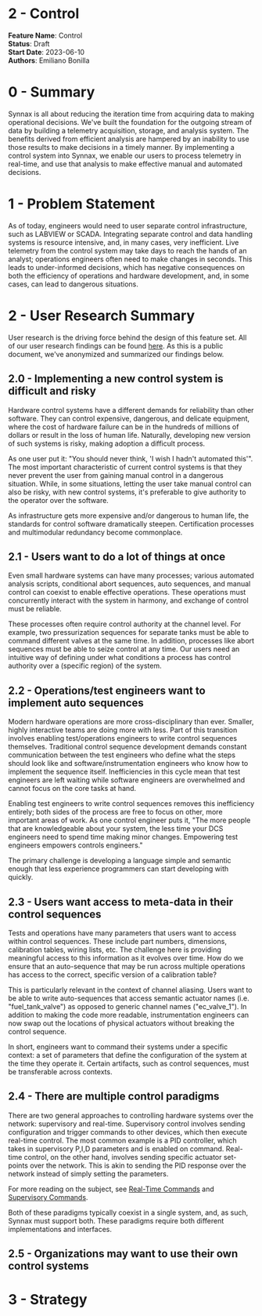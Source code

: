 # 2 - Control

**Feature Name**: Control <br />
**Status**: Draft <br />
**Start Date**: 2023-06-10 <br />
**Authors**: Emiliano Bonilla <br />

# 0 - Summary

Synnax is all about reducing the iteration time from acquiring data to making
operational decisions. We've built the foundation for the outgoing stream of data by
building a telemetry acquisition, storage, and analysis system. The benefits derived
from efficient analysis are hampered by an inability to use those results to make
decisions in a timely manner. By implementing a control system into Synnax, we enable
our users to process telemetry in real-time, and use that analysis to make effective
manual and automated decisions.

# 1 - Problem Statement

As of today, engineers would need to user separate control infrastructure, such as
LABVIEW or SCADA. Integrating separate control and data handling
systems is resource intensive, and, in many cases, very inefficient. Live telemetry from
the control system may take days to reach the hands of an analyst; operations engineers
often need to make changes in seconds. This leads to under-informed decisions, which has
negative consequences on both the efficiency of operations and hardware development,
and, in some cases, can lead to dangerous situations.

# 2 - User Research Summary

User research is the driving force behind the design of this feature set. All of our
user research findings can be
found [here](https://drive.google.com/drive/u/0/folders/13Vc-G5CNzCwhxx9vNsHJLECK9Mrqz0if).
As this is a public document, we've anonymized and summarized our findings below.

## 2.0 - Implementing a new control system is difficult and risky

Hardware control systems have a different demands for reliability than other software.
They can control expensive, dangerous, and delicate equipment, where the cost of
hardware failure can be in the hundreds of millions of dollars or result in the loss of
human life. Naturally, developing new version of such systems is risky, making adoption
a difficult process.

As one user put it: "You should never think, 'I wish I hadn't automated this'". The most
important characteristic of current control systems is that they never prevent the user
from gaining manual control in a dangerous situation. While, in some situations, letting
the user take manual control can also be risky, with new control systems, it's
preferable to give authority to the operator over the software.

As infrastructure gets more expensive and/or dangerous to human life, the standards for
control software dramatically steepen. Certification processes and multimodular
redundancy become commonplace.

## 2.1 - Users want to do a lot of things at once

Even small hardware systems can have many processes; various automated analysis
scripts, conditional abort sequences, auto sequences, and manual control can coexist
to enable effective operations. These operations must concurrently interact with the
system in harmony, and exchange of control must be reliable.

These processes often require control authority at the channel level. For example, two
pressurization sequences for separate tanks must be able to command different valves at
the same time. In addition, processes like abort sequences must be able to seize control
at any time. Our users need an intuitive way of defining under what conditions a process
has control authority over a (specific region) of the system.

## 2.2 - Operations/test engineers want to implement auto sequences

Modern hardware operations are more cross-disciplinary than ever. Smaller, highly
interactive teams are doing more with less. Part of this transition involves
enabling test/operations engineers to write control sequences themselves. Traditional
control sequence development demands constant communication between the test engineers
who define what the steps should look like and software/instrumentation engineers who
know how to implement the sequence itself. Inefficiencies in this cycle mean that test
engineers are left waiting while software engineers are overwhelmed and cannot focus
on the core tasks at hand.

Enabling test engineers to write control sequences removes this inefficiency entirely;
both sides of the process are free to focus on other, more important areas of work. As
one control engineer puts it, "The more people that are knowledgeable about your system,
the less time your DCS engineers need to spend time making minor changes. Empowering
test engineers empowers controls engineers."

The primary challenge is developing a language simple and semantic enough that less
experience programmers can start developing with quickly.

## 2.3 - Users want access to meta-data in their control sequences

Tests and operations have many parameters that users want to access within control
sequences. These include part numbers, dimensions, calibration tables, wiring lists,
etc. The challenge here is providing meaningful access to this information as it evolves
over time. How do we ensure that an auto-sequence that may be run across multiple
operations has access to the correct, specific version of a calibration table?

This is particularly relevant in the context of channel aliasing. Users want to be able
to write auto-sequences that access semantic actuator names (i.e. "fuel_tank_valve") as
opposed to generic channel names ("ec_valve_1"). In addition to making the code more
readable, instrumentation engineers can now swap out the locations of physical
actuators without breaking the control sequence.

In short, engineers want to command their systems under a specific context: a set of
parameters that define the configuration of the system at the time they operate it.
Certain artifacts, such as control sequences, must be transferable across contexts.

## 2.4 - There are multiple control paradigms

There are two general approaches to controlling hardware systems over the network:
supervisory and real-time. Supervisory control involves sending configuration and
trigger commands to other devices, which then execute real-time control. The most common
example is a PID controller, which takes in supervisory P,I,D parameters and is enabled
on command. Real-time control, on the other hand, involves sending specific actuator
set-points over the network. This is akin to sending the PID response over the network
instead of simply setting the parameters.

For more reading on the subject,
see [Real-Time Commands](../../tech/telemetry.md#32---real-time-commands)
and [Supervisory Commands](../../tech/telemetry.md#33---supervisory-commands).

Both of these paradigms typically coexist in a single system, and, as such, Synnax must
support both. These paradigms require both different implementations and interfaces.

## 2.5 - Organizations may want to use their own control systems

# 3 - Strategy





